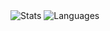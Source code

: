 <picture>
  <source media="(prefers-color-scheme: light)" srcset="https://github-readme-stats.vercel.app/api?username=calimarkus&hide=contribs,prs&show_icons=true&hide_border=true&border_radius=0&theme=default&hide_rank=true&line_height=26&disable_animations=true&custom_title=Stats">
  <source media="(prefers-color-scheme: dark)" srcset="https://github-readme-stats.vercel.app/api?username=calimarkus&hide=contribs,prs&show_icons=true&hide_border=true&border_radius=0&theme=github_dark&hide_rank=true&line_height=26&disable_animations=true&custom_title=Stats">
  <img alt="Stats" src="https://github-readme-stats.vercel.app/api?username=calimarkus&hide=contribs,prs&show_icons=true&hide_border=true&border_radius=0&theme=github_dark&hide_rank=true&line_height=26&disable_animations=true&custom_title=Stats">
</picture>

<picture>
  <source media="(prefers-color-scheme: light)" srcset="https://github-readme-stats.vercel.app/api/top-langs/?username=calimarkus&hide_border=true&border_radius=0&theme=default&layout=compact&custom_title=Languages&langs_count=3&hide=Ruby">
  <source media="(prefers-color-scheme: dark)" srcset="https://github-readme-stats.vercel.app/api/top-langs/?username=calimarkus&hide_border=true&border_radius=0&theme=github_dark&layout=compact&custom_title=Languages&langs_count=3&hide=Ruby">
  <img alt="Languages" src="https://github-readme-stats.vercel.app/api/top-langs/?username=calimarkus&hide_border=true&border_radius=0&theme=github_dark&layout=compact&custom_title=Languages&langs_count=3&hide=Ruby">
</picture>

